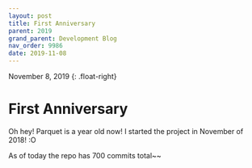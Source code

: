 ```yaml
---
layout: post
title: First Anniversary
parent: 2019
grand_parent: Development Blog
nav_order: 9986
date: 2019-11-08
---
```

November 8, 2019
{: .float-right}

# First Anniversary

Oh hey! Parquet is a year old now! I started the project in November of 2018! :O

As of today the repo has 700 commits total~~
